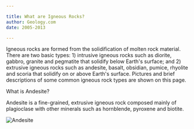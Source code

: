 ```yaml
---

title: What are Igneous Rocks?
author: Geology.com
date: 2005-2013

---
```


Igneous rocks are formed from the solidification of molten rock material. There are two basic types: 1) intrusive igneous rocks such as diorite, gabbro, granite and pegmatite that solidify below Earth's surface; and 2) extrusive igneous rocks such as andesite, basalt, obsidian, pumice, rhyolite and scoria that solidify on or above Earth's surface. Pictures and brief descriptions of some common igneous rock types are shown on this page.

What is Andesite? 

Andesite is a fine-grained, extrusive igneous rock composed mainly of plagioclase with other minerals such as hornblende, pyroxene and biotite.

![Andesite](http://upload.wikimedia.org/wikipedia/commons/c/cb/Andesite_pmg_ss_2006.jpg)
